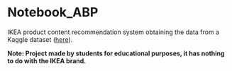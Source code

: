 # Notebook_ABP

IKEA product content recommendation system obtaining the data from a Kaggle dataset ([here](https://www.kaggle.com/datasets/crawlfeeds/ikea-us-products-dataset)).

**Note: Project made by students for educational purposes, it has nothing to do with the IKEA brand.**
